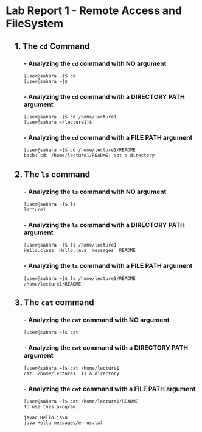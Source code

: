 # Lab Report 1 - Remote Access and FileSystem

<ol markdown="1">
  
  ## 1. The `cd` Command

  <ol markdown="1">
    
  ### - Analyzing the `cd` command with **NO** argument
    
  ```
  [user@sahara ~]$ cd
  [user@sahara ~]$
  ```

  </ol>

  <ol markdown="1">

  ### - Analyzing the `cd` command with a **DIRECTORY PATH** argument

  ```
  [user@sahara ~]$ cd /home/lecture1
  [user@sahara ~/lecture1]$ 
  ```

  </ol>

  <ol markdown="1">

  ### - Analyzing the `cd` command with a **FILE PATH** argument

  ```
  [user@sahara ~]$ cd /home/lecture1/README
  bash: cd: /home/lecture1/README: Not a directory
  ```

  </ol>

  ## 2. The `ls` command

  <ol markdown="1">
    
  ### - Analyzing the `ls` command with **NO** argument
    
  ```
  [user@sahara ~]$ ls
  lecture1
  ```

  </ol>

  <ol markdown="1">

  ### - Analyzing the `ls` command with a **DIRECTORY PATH** argument

  ```
  [user@sahara ~]$ ls /home/lecture1
  Hello.class  Hello.java  messages  README
  ```

  </ol>

  <ol markdown="1">

  ### - Analyzing the `ls` command with a **FILE PATH** argument

  ```
  [user@sahara ~]$ ls /home/lecture1/README
  /home/lecture1/README
  ```

  </ol>

  ## 3. The `cat` command

  <ol markdown="1">
    
  ### - Analyzing the `cat` command with **NO** argument
    
  ```
  [user@sahara ~]$ cat
  
  ```

  </ol>

  <ol markdown="1">

  ### - Analyzing the `cat` command with a **DIRECTORY PATH** argument

  ```
  [user@sahara ~]$ cat /home/lecture1
  cat: /home/lecture1: Is a directory
  ```

  </ol>

  <ol markdown="1">

  ### - Analyzing the `cat` command with a **FILE PATH** argument

  ```
  [user@sahara ~]$ cat /home/lecture1/README
  To use this program:
  
  javac Hello.java
  java Hello messages/en-us.txt
  ```

  </ol>

</ol>
  




